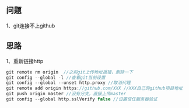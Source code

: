 ## 问题

1、git连接不上github

## 思路

1、重新链接http

````C
git remote rm origin  //之前git上传地址报错，删除一下
git config --global -l //查看git当前设置
git config --global --unset http.proxy //取消代理
git remote add origin https://github.com/XXX //XXX自己的github项目地址
git push origin master //没有分支，直接上传master
git config --global http.sslVerify false //设置信任服务器验证
````
